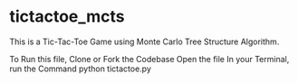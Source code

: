 # tictactoe_mcts
This is a Tic-Tac-Toe Game using Monte Carlo Tree Structure Algorithm.

To Run this file, Clone or Fork the Codebase 
Open the file 
In your Terminal, run the Command 
python tictactoe.py
